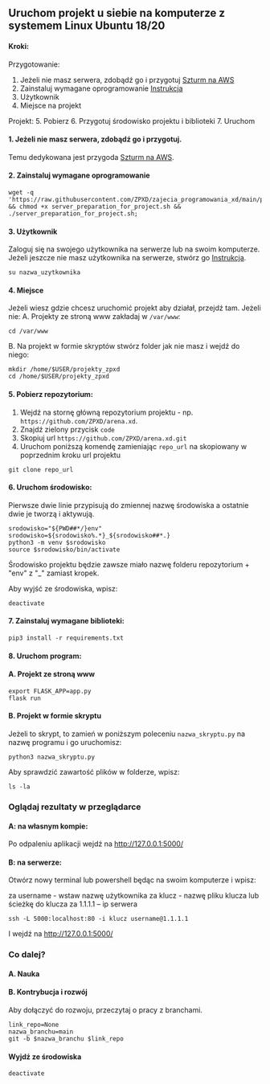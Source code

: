 ## Uruchom projekt u siebie na komputerze z systemem Linux Ubuntu 18/20

#### Kroki:

Przygotowanie:
1. Jeżeli nie masz serwera, zdobądź go i przygotuj [Szturm na AWS](https://github.com/ZPXD/flaga)
2. Zainstaluj wymagane oprogramowanie [Instrukcja](https://github.com/ZPXD/zajecia_programowania_xd/blob/main/przydatne/przygotuj_linuxa_na_projekt.sh)
3. Użytkownik []()
4. Miejsce na projekt []()

Projekt:
5. Pobierz
6. Przygotuj środowisko projektu i biblioteki
7. Uruchom

#### 1. Jeżeli nie masz serwera, zdobądź go i przygotuj.
Temu dedykowana jest przygoda [Szturm na AWS](https://github.com/ZPXD/flaga).

#### 2. Zainstaluj wymagane oprogramowanie
```
wget -q 'https://raw.githubusercontent.com/ZPXD/zajecia_programowania_xd/main/przydatne/server_preparation_for_project.sh' && chmod +x server_preparation_for_project.sh && ./server_preparation_for_project.sh;
```
#### 3. Użytkownik
Zaloguj się na swojego użytkownika na serwerze lub na swoim komputerze. Jeżeli jeszcze nie masz użytkownika na serwerze, stwórz go [Instrukcja]().
```
su nazwa_uzytkownika
```

#### 4. Miejsce
Jeżeli wiesz gdzie chcesz uruchomić projekt aby działał, przejdź tam. Jeżeli nie:
A. Projekty ze stroną www zakładaj w `/var/www`:
```
cd /var/www
``` 
B. Na projekt w formie skryptów stwórz folder jak nie masz i wejdź do niego:
```
mkdir /home/$USER/projekty_zpxd
cd /home/$USER/projekty_zpxd
```

#### 5. Pobierz repozytorium:

1. Wejdź na stornę główną repozytorium projektu - np. `https://github.com/ZPXD/arena.xd`.
2. Znajdź zielony przycisk `code`
3. Skopiuj url `https://github.com/ZPXD/arena.xd.git`
4. Uruchom poniższą komendę zamieniając `repo_url` na skopiowany w poprzednim kroku url projektu
```
git clone repo_url
```

#### 6. Uruchom środowisko:

Pierwsze dwie linie przypisują do zmiennej nazwę środowiska a ostatnie dwie je tworzą i aktywują.

```
srodowisko="${PWD##*/}env"
srodowisko=${srodowisko%.*}_${srodowisko##*.}
python3 -m venv $srodowisko
source $srodowisko/bin/activate
```

Środowisko projektu będzie zawsze miało nazwę folderu repozytorium + "env" z "_" zamiast kropek.

Aby wyjść ze środowiska, wpisz:
```
deactivate
```

#### 7. Zainstaluj wymagane biblioteki:
```
pip3 install -r requirements.txt
```

#### 8. Uruchom program:

#### A. Projekt ze stroną www
```
export FLASK_APP=app.py
flask run
```

#### B. Projekt w formie skryptu

Jeżeli to skrypt, to zamień w poniższym poleceniu `nazwa_skryptu.py` na nazwę programu i go uruchomisz:
```
python3 nazwa_skryptu.py
```
Aby sprawdzić zawartość plików w folderze, wpisz:
```
ls -la
```

### Oglądaj rezultaty w przeglądarce

#### A: na własnym kompie:

Po odpaleniu aplikacji wejdź na http://127.0.0.1:5000/

#### B: na serwerze:

Otwórz nowy terminal lub powershell będąc na swoim komputerze i wpisz:

za username -  wstaw nazwę użytkownika
za klucz - nazwę pliku klucza lub ścieżkę do klucza
za 1.1.1.1 – ip serwera
```
ssh -L 5000:localhost:80 -i klucz username@1.1.1.1
```

I wejdź na http://127.0.0.1:5000/

### Co dalej?

#### A. Nauka


#### B. Kontrybucja i rozwój

Aby dołączyć do rozwoju, przeczytaj o pracy z branchami.

```
link_repo=None
nazwa_branchu=main
git -b $nazwa_branchu $link_repo
```



#### Wyjdź ze środowiska
```
deactivate
```
